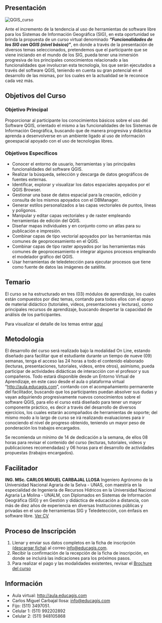 ## Presentación

![QGIS_curso](http://www.educagis.com/galeria/upload/2017/09/24/20170924191936-4c105cbc.png)

Ante el incremento de la tendencia al uso de herramientas de software libre para los Sistemas de Información Geográfica (SIG), en esta oportunidad se brinda la propuesta de un curso virtual denominado ***“Funcionalidades de los SIG con QGIS (nivel básico)”***, en donde a través de la presentación de diversos temas seleccionados, pretendemos que el participante que se viene iniciando en el mundo de los SIG, pueda tener una inmersión progresiva de los principales conocimientos relacionado a las funcionalidades que involucran esta tecnología, los que serán ejecutados a través del software QGIS, teniendo en cuenta su gran potencial en el desarrollo de las mismas, por los cuales en la actualidad se le reconoce cada vez más.

## Objetivos del Curso


### Objetivo Principal

Proporcionar al participante los conocimientos básicos sobre el uso del Software QGIS, orientado el mismo a las funcionalidades de los Sistemas de Información Geográfica, buscando que de manera progresiva y didáctica aprenda a desenvolverse en un ambiente ligado al uso de información geoespacial apoyado con el uso de tecnologías libres.

### Objetivos Específicos

+ Conocer el entorno de usuario, herramientas y las principales funcionalidades del software QGIS.
+ Realizar la búsqueda, selección y descarga de datos geográficos de fuentes externas.
+ Identificar, explorar y visualizar los datos espaciales apoyados por el QGIS Browser.
+ Gestionar una base de datos espacial para la creación, edición y consulta de los mismos apoyados con el DBManager. 
+ Generar estilos personalizados a las capas vectoriales de puntos, líneas y polígonos.
+ Manipular y editar capas vectoriales y de raster empleando herramientas de edición del QGIS.
+ Diseñar mapas individuales y en conjunto como un atlas para su publicación e impresión.
+ Combinar capas de tipo vectorial apoyados por las herramientas más comunes de geoprocesamiento en el QGIS.
+ Combinar capas de tipo raster apoyados por las herramientas más comunes de geoprocesamiento e integrar algunos procesos empleando el modelador gráfico del QGIS.
+ Usar herramientas de teledetección para ejecutar procesos que tiene como fuente de datos las imágenes de satélite.

## Temario

El curso se ha estructurado en tres (03) módulos de aprendizaje, los cuales están compuestos por diez temas, contando para todos ellos con el apoyo de material didáctico (tutoriales, videos, presentaciones y lecturas), como principales recursos de aprendizaje, buscando despertar la capacidad de análisis de los participantes.

Para visualizar el detalle de los temas entrar [aquí](http://www.educagis.com/galeria/i.php?/upload/2017/09/24/20170924202603-f86df989-la.png) 

## Metodología

El desarrollo del curso será realizado bajo la modalidad On Line, estando diseñado para facilitar que el estudiante durante un tiempo de nueve (09) semanas, tenga el acceso las 24 horas a todo el contenido elaborado (lecturas, presentaciones, tutoriales, videos, entre otros), asimismo, pueda participar de actividades didácticas de interacción con el profesor y sus compañeros. Todo estará disponible desde un Entorno Virtual de Aprendizaje, en este caso desde el aula o plataforma virtual “<http://aula.educagis.com>”, contando con el acompañamiento permanente del facilitador, buscando que los participantes puedan absolver sus dudas y vayan adquiriendo progresivamente nuevos conocimientos sobre el software QGIS, para ello el curso está diseñado para tener un mayor componente práctico, es decir a través del desarrollo de diversos ejercicios, los cuales estarán acompañados de herramientas de soporte; del mismo modo a lo largo de curso se irá realizando evaluaciones para ir conociendo el nivel de progreso obtenido, teniendo un mayor peso de ponderación los trabajos encargados.

Se recomienda un mínimo de 14 de dedicación a la semana,  de ellos 08 horas para revisar el contenido del curso (lecturas, tutoriales, videos y publicaciones recomendadas) y 06 horas para el desarrollo de actividades propuestas (trabajos encargados).

## Facilitador

**ING. MSc. CARLOS MIGUEL CARBAJAL LLOSA**
Ingeniero Agrónomo de la Universidad Nacional Agraria de la Selva - UNAS, con maestría en la especialidad de Ingeniería de Recursos Hídricos en la Universidad Nacional Agraria La Molina - UNALM, con Diplomados en Sistemas de Información Geográfica (SIG) y en Gestión y didáctica de educación a distancia, con más de diez años de experiencia en diversas Instituciones públicas y privadas en el uso de herramientas SIG y Teledetección, con énfasis en software libre. [Ver CV](http://www.educagis.com/files/qgis_basico/CV_Carlos_Carbajal.pdf)

## Proceso de Inscripción

1. Llenar y enviar sus datos completos en la ficha de inscripción [(descargar ficha)](http://www.educagis.com/files/qgis_basico/Ficha_Inscrip_Curso.pdf) al correo <info@educagis.com>.
2. Recibir la confirmación de la recepción de la ficha de inscripción, en donde se incluirá las indicaciones para los próximos pasos.
3. Para realizar el pago y las modalidades existentes, revisar el [Brochure del curso](http://www.educagis.com/files/qgis_basico/Brochure_Curso_QGIS.pdf)

## Información

+ Aula virtual:	<http://aula.educagis.com>
+ Carlos Miguel Carbajal llosa:  <info@educagis.com>
+ Fijo: (511) 3497051.  
+ Celular 1: (511) 992202892
+ Celular 2: (511) 948105868
